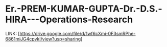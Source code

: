 # Er.-PREM-KUMAR-GUPTA-Dr.-D.S.-HIRA---Operations-Research
LINK:
[https://drive.google.com/file/d/1wf6cXmi-0F3smRPhe-6861miJG4cpvkI/view?usp=sharing]
